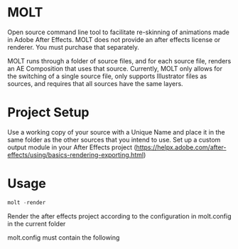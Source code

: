 # MOLT
Open source command line tool to facilitate re-skinning of animations made in Adobe After Effects.
MOLT does not provide an after effects license or renderer. You must purchase that separately.

MOLT runs through a folder of source files, and for each source file, renders an AE Composition that uses that source. 
Currently, MOLT only allows for the switching of a single source file, only supports Illustrator files as sources, and requires that all sources have the same layers.

# Project Setup
Use a working copy of your source with a Unique Name and place it in the same folder as the other sources that you intend to use. 
Set up a custom output module in your After Effects project (https://helpx.adobe.com/after-effects/using/basics-rendering-exporting.html)

# Usage
```powershell
molt -render
```
Render the after effects project according to the configuration in molt.config in the current folder

molt.config must contain the following 
